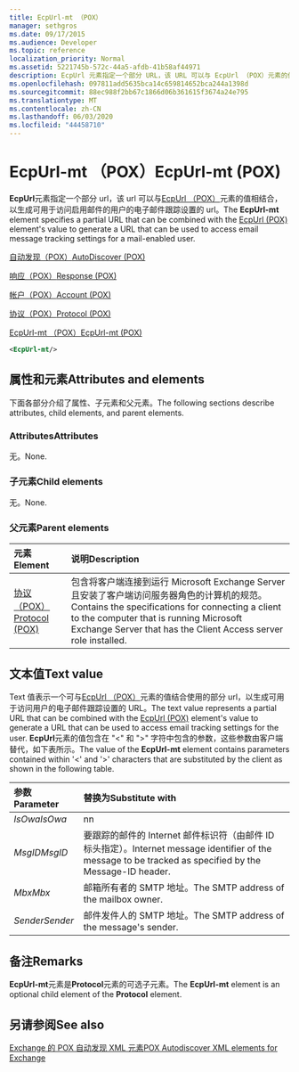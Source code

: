 ```yaml
---
title: EcpUrl-mt （POX）
manager: sethgros
ms.date: 09/17/2015
ms.audience: Developer
ms.topic: reference
localization_priority: Normal
ms.assetid: 5221745b-572c-44a5-afdb-41b58af44971
description: EcpUrl 元素指定一个部分 URL，该 URL 可以与 EcpUrl （POX）元素的值相结合，以生成可用于访问启用邮件的用户的电子邮件跟踪设置的 URL。
ms.openlocfilehash: 097811add5635bca14c659814652bca244a1398d
ms.sourcegitcommit: 88ec988f2bb67c1866d06b361615f3674a24e795
ms.translationtype: MT
ms.contentlocale: zh-CN
ms.lasthandoff: 06/03/2020
ms.locfileid: "44458710"
---
```

# <a name="ecpurl-mt-pox"></a><span data-ttu-id="7615e-103">EcpUrl-mt （POX）</span><span class="sxs-lookup"><span data-stu-id="7615e-103">EcpUrl-mt (POX)</span></span>

<span data-ttu-id="7615e-104">**EcpUrl**元素指定一个部分 url，该 url 可以与[EcpUrl （POX）](ecpurl-pox.md)元素的值相结合，以生成可用于访问启用邮件的用户的电子邮件跟踪设置的 url。</span><span class="sxs-lookup"><span data-stu-id="7615e-104">The **EcpUrl-mt** element specifies a partial URL that can be combined with the [EcpUrl (POX)](ecpurl-pox.md) element's value to generate a URL that can be used to access email message tracking settings for a mail-enabled user.</span></span> 
  
[<span data-ttu-id="7615e-105">自动发现（POX）</span><span class="sxs-lookup"><span data-stu-id="7615e-105">AutoDiscover (POX)</span></span>](autodiscover-pox.md)
  
[<span data-ttu-id="7615e-106">响应（POX）</span><span class="sxs-lookup"><span data-stu-id="7615e-106">Response (POX)</span></span>](response-pox.md)
  
[<span data-ttu-id="7615e-107">帐户（POX）</span><span class="sxs-lookup"><span data-stu-id="7615e-107">Account (POX)</span></span>](account-pox.md)
  
[<span data-ttu-id="7615e-108">协议（POX）</span><span class="sxs-lookup"><span data-stu-id="7615e-108">Protocol (POX)</span></span>](protocol-pox.md)
  
[<span data-ttu-id="7615e-109">EcpUrl-mt （POX）</span><span class="sxs-lookup"><span data-stu-id="7615e-109">EcpUrl-mt (POX)</span></span>](ecpurl-mt-pox.md)
  
```XML
<EcpUrl-mt/>
```

## <a name="attributes-and-elements"></a><span data-ttu-id="7615e-110">属性和元素</span><span class="sxs-lookup"><span data-stu-id="7615e-110">Attributes and elements</span></span>

<span data-ttu-id="7615e-111">下面各部分介绍了属性、子元素和父元素。</span><span class="sxs-lookup"><span data-stu-id="7615e-111">The following sections describe attributes, child elements, and parent elements.</span></span>
  
### <a name="attributes"></a><span data-ttu-id="7615e-112">Attributes</span><span class="sxs-lookup"><span data-stu-id="7615e-112">Attributes</span></span>

<span data-ttu-id="7615e-113">无。</span><span class="sxs-lookup"><span data-stu-id="7615e-113">None.</span></span>
  
### <a name="child-elements"></a><span data-ttu-id="7615e-114">子元素</span><span class="sxs-lookup"><span data-stu-id="7615e-114">Child elements</span></span>

<span data-ttu-id="7615e-115">无。</span><span class="sxs-lookup"><span data-stu-id="7615e-115">None.</span></span>
  
### <a name="parent-elements"></a><span data-ttu-id="7615e-116">父元素</span><span class="sxs-lookup"><span data-stu-id="7615e-116">Parent elements</span></span>

|<span data-ttu-id="7615e-117">**元素**</span><span class="sxs-lookup"><span data-stu-id="7615e-117">**Element**</span></span>|<span data-ttu-id="7615e-118">**说明**</span><span class="sxs-lookup"><span data-stu-id="7615e-118">**Description**</span></span>|
|:-----|:-----|
|[<span data-ttu-id="7615e-119">协议（POX）</span><span class="sxs-lookup"><span data-stu-id="7615e-119">Protocol (POX)</span></span>](protocol-pox.md) <br/> |<span data-ttu-id="7615e-120">包含将客户端连接到运行 Microsoft Exchange Server 且安装了客户端访问服务器角色的计算机的规范。</span><span class="sxs-lookup"><span data-stu-id="7615e-120">Contains the specifications for connecting a client to the computer that is running Microsoft Exchange Server that has the Client Access server role installed.</span></span>  <br/> |
   
## <a name="text-value"></a><span data-ttu-id="7615e-121">文本值</span><span class="sxs-lookup"><span data-stu-id="7615e-121">Text value</span></span>

<span data-ttu-id="7615e-122">Text 值表示一个可与[EcpUrl （POX）](ecpurl-pox.md)元素的值结合使用的部分 url，以生成可用于访问用户的电子邮件跟踪设置的 URL。</span><span class="sxs-lookup"><span data-stu-id="7615e-122">The text value represents a partial URL that can be combined with the [EcpUrl (POX)](ecpurl-pox.md) element's value to generate a URL that can be used to access email tracking settings for the user.</span></span> <span data-ttu-id="7615e-123">**EcpUrl**元素的值包含在 "<" 和 ">" 字符中包含的参数，这些参数由客户端替代，如下表所示。</span><span class="sxs-lookup"><span data-stu-id="7615e-123">The value of the **EcpUrl-mt** element contains parameters contained within '<' and '>' characters that are substituted by the client as shown in the following table.</span></span> 
  
|<span data-ttu-id="7615e-124">**参数**</span><span class="sxs-lookup"><span data-stu-id="7615e-124">**Parameter**</span></span>|<span data-ttu-id="7615e-125">**替换为**</span><span class="sxs-lookup"><span data-stu-id="7615e-125">**Substitute with**</span></span>|
|:-----|:-----|
| <span data-ttu-id="7615e-126">_IsOwa_</span><span class="sxs-lookup"><span data-stu-id="7615e-126">_IsOwa_</span></span> <br/> |<span data-ttu-id="7615e-127">n</span><span class="sxs-lookup"><span data-stu-id="7615e-127">n</span></span>  <br/> |
| <span data-ttu-id="7615e-128">_MsgID_</span><span class="sxs-lookup"><span data-stu-id="7615e-128">_MsgID_</span></span> <br/> |<span data-ttu-id="7615e-129">要跟踪的邮件的 Internet 邮件标识符（由邮件 ID 标头指定）。</span><span class="sxs-lookup"><span data-stu-id="7615e-129">Internet message identifier of the message to be tracked as specified by the Message-ID header.</span></span>  <br/> |
| <span data-ttu-id="7615e-130">_Mbx_</span><span class="sxs-lookup"><span data-stu-id="7615e-130">_Mbx_</span></span> <br/> |<span data-ttu-id="7615e-131">邮箱所有者的 SMTP 地址。</span><span class="sxs-lookup"><span data-stu-id="7615e-131">The SMTP address of the mailbox owner.</span></span>  <br/> |
| <span data-ttu-id="7615e-132">_Sender_</span><span class="sxs-lookup"><span data-stu-id="7615e-132">_Sender_</span></span> <br/> |<span data-ttu-id="7615e-133">邮件发件人的 SMTP 地址。</span><span class="sxs-lookup"><span data-stu-id="7615e-133">The SMTP address of the message's sender.</span></span>  <br/> |
   
## <a name="remarks"></a><span data-ttu-id="7615e-134">备注</span><span class="sxs-lookup"><span data-stu-id="7615e-134">Remarks</span></span>

<span data-ttu-id="7615e-135">**EcpUrl-mt**元素是**Protocol**元素的可选子元素。</span><span class="sxs-lookup"><span data-stu-id="7615e-135">The **EcpUrl-mt** element is an optional child element of the **Protocol** element.</span></span> 
  
## <a name="see-also"></a><span data-ttu-id="7615e-136">另请参阅</span><span class="sxs-lookup"><span data-stu-id="7615e-136">See also</span></span>



[<span data-ttu-id="7615e-137">Exchange 的 POX 自动发现 XML 元素</span><span class="sxs-lookup"><span data-stu-id="7615e-137">POX Autodiscover XML elements for Exchange</span></span>](pox-autodiscover-xml-elements-for-exchange.md)

